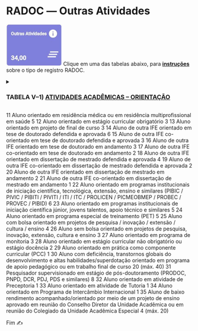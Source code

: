 # RADOC &#x2015; Outras Atividades

<img src="../media/painel-outras-atividades.jpg" width="150"> Clique em uma das tabelas abaixo, para <ins>**instruções**</ins> sobre o tipo de registro RADOC.

<details><summary><b><H3>TABELA V–1) <ins>ATIVIDADES ACADÊMICAS – ORIENTAÇÃO</ins></H3></b></summary>
  
|Item|Descrição|Pontos|**_Link_ para Instruções**|
|-|-|-|-|
|1|Aluno orientado em tese de doutorado defendida e aprovada|20|[Registro oriundo do _Lattes_](./fonte-lattes.md)|
|2|Aluno co-orientado em tese de doutorado defendida e aprovada|7|[Registro oriundo do _Lattes_](./fonte-lattes.md)|
|3|Aluno orientado em tese de doutorado em andamento|10|[Registro oriundo do _Lattes_](./fonte-lattes.md)|
|4|Aluno co-orientado em tese de doutorado em andamento|4|[Registro oriundo do _Lattes_](./fonte-lattes.md)|
|5|Aluno orientado em dissertação de mestrado defendida e aprovada|15|[Registro oriundo do _Lattes_](./fonte-lattes.md)|
|6|Aluno co-orientado em dissertação de mestrado defendida e aprovada|5|[Registro oriundo do _Lattes_](./fonte-lattes.md)|
|7|Aluno orientado em dissertação de mestrado em andamento|8|[Registro oriundo do _Lattes_](./fonte-lattes.md)|
|8|Aluno co-orientado em dissertação de mestrado em andamento|3|[Registro oriundo do _Lattes_](./fonte-lattes.md)|
|9|Aluno orientado em monografia de especialização aprovada|8<br>(máx. 24)|[Registro oriundo do _Lattes_](./fonte-lattes.md)|
|10|Aluno orientado em monografia de especialização em andamento|4<br>(máx. 12)|[Registro oriundo do _Lattes_](./fonte-lattes.md)|
</details>




11	Aluno orientado em residência médica ou em residência multiprofissional em saúde	5
12	Aluno orientado em estágio curricular obrigatório	3
13	Aluno orientado em projeto de final de curso	3
14	Aluno de outra IFE orientado em tese de doutorado defendida e aprovada	6
15	Aluno de outra IFE co-orientado em tese de doutorado defendida e aprovada	3
16	Aluno de outra IFE orientado em tese de doutorado em andamento	3
17	Aluno de outra IFE co-orientado em tese de doutorado em andamento	2
18	Aluno de outra IFE orientado em dissertação de mestrado defendida e aprovada	4
19	Aluno de outra IFE co-orientado em dissertação de mestrado defendida e aprovada	2
20	Aluno de outra IFE orientado em dissertação de mestrado em andamento	2
21	Aluno de outra IFE co-orientado em dissertação de mestrado em andamento	1
22	Aluno orientado em programas institucionais de iniciação científica, tecnológica, extensão, ensino e similares (PIBIC / PIVIC / PIBITI / PIVITI / ITI / ITC / PROLICEN / PICMEOBMEP / PROBEC / PROVEC / PIBID)	6
23	Aluno orientado em programas institucionais de iniciação científica júnior, jovens talentos, apoio técnico e similares	5
24	Aluno orientado em programa especial de treinamento (PET)	5
25	Aluno com bolsa orientado em projetos de pesquisa / inovação / extensão / cultura / ensino	4
26	Aluno sem bolsa orientado em projetos de pesquisa, inovação, extensão, cultura e ensino	3
27	Aluno orientado em programa de monitoria	3
28	Aluno orientado em estágio curricular não obrigatório ou estágio docência	2
29	Aluno orientado em prática como componente curricular (PCC)	1
30	Aluno com deficiência, transtornos globais do desenvolvimento e altas habilidades/superdotação orientado em programa de apoio pedagógico ou em trabalho final de curso	20
(máx. 40)
31	Pesquisador supervisionado em estágio de pós-doutoramento (PRODOC, PNPD, DCR, PDJ,
PDS e similares)	8
32	Aluno orientado em atividade de Preceptoria	1
33	Aluno orientado em atividade de Tutoria	1
34	Aluno orientado em Programa de Intercâmbio Internacional	1
35	Aluno de baixo rendimento acompanhado/orientado por meio de um projeto de ensino aprovado em reunião do Conselho Diretor da Unidade Acadêmica ou em reunião do Colegiado da Unidade Acadêmica Especial	4
(máx. 20)



Fim &#9997;
